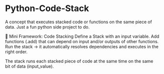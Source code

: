 # Python-Code-Stack
A concept that executes stacked code or functions on the same piece of data. Just a fun python side project to do.

🚀 Mini Framework: Code Stacking
Define a Stack with an input variable.
Add functions (.add) that can depend on input and/or outputs of other functions.
Run the stack → it automatically resolves dependencies and executes in the right order.

The stack runs each stacked piece of code at the same time on the same bit of data (input_value).
